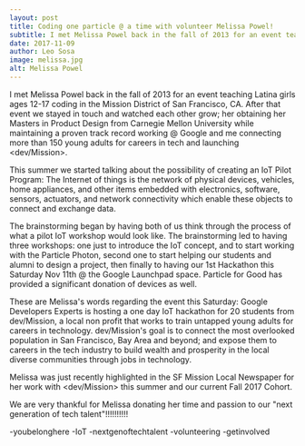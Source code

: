 ```yaml
---
layout: post
title: Coding one particle @ a time with volunteer Melissa Powel!
subtitle: I met Melissa Powel back in the fall of 2013 for an event teaching Latina girls ages 12-17..
date: 2017-11-09
author: Leo Sosa
image: melissa.jpg
alt: Melissa Powel
---
```

I met Melissa Powel back in the fall of 2013 for an event teaching Latina girls ages 12-17 coding in the Mission District of San Francisco, CA. After that event we stayed in touch and watched each other grow; her obtaining her Masters in Product Design from Carnegie Mellon University while maintaining a proven track record working @ Google and me connecting more than 150 young adults for careers in tech and launching <dev/Mission>.

This summer we started talking about the possibility of creating an IoT Pilot Program: The Internet of things is the network of physical devices, vehicles, home appliances, and other items embedded with electronics, software, sensors, actuators, and network connectivity which enable these objects to connect and exchange data.

The brainstorming began by having both of us think through the process of what a pilot IoT workshop would look like. The brainstorming led to having three workshops: one just to introduce the IoT concept, and to start working with the Particle Photon, second one to start helping our students and alumni to design a project, then finally to having our 1st Hackathon this Saturday Nov 11th @ the Google Launchpad space. Particle for Good has provided a significant donation of devices as well.


These are Melissa's words regarding the event this Saturday: Google Developers Experts is hosting a one day IoT hackathon for 20 students from dev/Mission, a local non profit that works to train untapped young adults for careers in technology. dev/Mission's goal is to connect the most overlooked population in San Francisco, Bay Area and beyond; and expose them to careers in the tech industry to build wealth and prosperity in the local diverse communities through jobs in technology.

Melissa was just recently highlighted in the SF Mission Local Newspaper for her work with <dev/Mission> this summer and our current Fall 2017 Cohort.

We are very thankful for Melissa donating her time and passion to our "next generation of tech talent"!!!!!!!!!!


-youbelonghere -IoT -nextgenoftechtalent -volunteering -getinvolved
